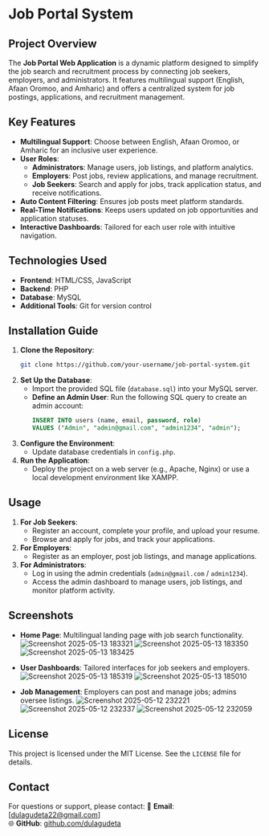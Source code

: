 
# Job Portal System 

## Project Overview
The **Job Portal Web Application** is a dynamic platform designed to simplify the job search and recruitment process by connecting job seekers, employers, and administrators. It features multilingual support (English, Afaan Oromoo, and Amharic) and offers a centralized system for job postings, applications, and recruitment management.

## Key Features
- **Multilingual Support**: Choose between English, Afaan Oromoo, or Amharic for an inclusive user experience.
- **User Roles**:
  - **Administrators**: Manage users, job listings, and platform analytics.
  - **Employers**: Post jobs, review applications, and manage recruitment.
  - **Job Seekers**: Search and apply for jobs, track application status, and receive notifications.
- **Auto Content Filtering**: Ensures job posts meet platform standards.
- **Real-Time Notifications**: Keeps users updated on job opportunities and application statuses.
- **Interactive Dashboards**: Tailored for each user role with intuitive navigation.

## Technologies Used
- **Frontend**: HTML/CSS, JavaScript
- **Backend**: PHP
- **Database**: MySQL
- **Additional Tools**: Git for version control

## Installation Guide
1. **Clone the Repository**:
   ```bash
   git clone https://github.com/your-username/job-portal-system.git
   ```
2. **Set Up the Database**:
   - Import the provided SQL file (`database.sql`) into your MySQL server.
   - **Define an Admin User**: Run the following SQL query to create an admin account:
     ```sql
     INSERT INTO users (name, email, password, role)
     VALUES ("Admin", "admin@gmail.com", "admin1234", "admin");
     ```
3. **Configure the Environment**:
   - Update database credentials in `config.php`.
4. **Run the Application**:
   - Deploy the project on a web server (e.g., Apache, Nginx) or use a local development environment like XAMPP.

## Usage
1. **For Job Seekers**:
   - Register an account, complete your profile, and upload your resume.
   - Browse and apply for jobs, and track your applications.
2. **For Employers**:
   - Register as an employer, post job listings, and manage applications.
3. **For Administrators**:
   - Log in using the admin credentials (`admin@gmail.com` / `admin1234`).
   - Access the admin dashboard to manage users, job listings, and monitor platform activity.

## Screenshots
- **Home Page**: Multilingual landing page with job search functionality.
![Screenshot 2025-05-13 183321](https://github.com/user-attachments/assets/75fb9714-b9c4-4555-a429-c9baa55db447)
![Screenshot 2025-05-13 183350](https://github.com/user-attachments/assets/05f4ded7-e179-4774-b1db-fd784a5d6215)
![Screenshot 2025-05-13 183425](https://github.com/user-attachments/assets/1e6b5e43-b72d-4064-a16f-1e42b6a262b3)


- **User Dashboards**: Tailored interfaces for job seekers and employers.
![Screenshot 2025-05-13 185319](https://github.com/user-attachments/assets/d09105c5-44e2-4e2f-86b5-988d2bb55836)
![Screenshot 2025-05-13 185010](https://github.com/user-attachments/assets/4474d8dc-4b2c-4df0-bbe7-e54c962791c9)

- **Job Management**: Employers can post and manage jobs; admins oversee listings.
![Screenshot 2025-05-12 232221](https://github.com/user-attachments/assets/3d4c6c70-b655-4b20-aaf4-48a87cc1664d)
![Screenshot 2025-05-12 232337](https://github.com/user-attachments/assets/a21f7d6e-6888-48a2-85f6-8f404a768244)
![Screenshot 2025-05-12 232059](https://github.com/user-attachments/assets/5c3a5546-c65b-4d9b-8ccb-a5ae0e8e3131)


## License
This project is licensed under the MIT License. See the `LICENSE` file for details.

## Contact
For questions or support, please contact:
📧 **Email**: [dulagudeta22@gmail.com]  
🌐 **GitHub**: [github.com/dulagudeta](https://github.com/dulagudeta)
```

